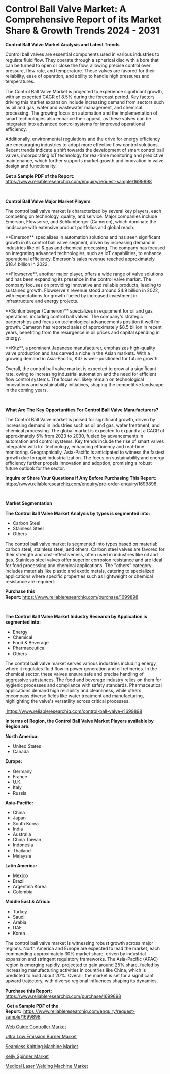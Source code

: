 <p><h1>Control Ball Valve Market: A Comprehensive Report of its Market Share & Growth Trends 2024 - 2031</h1></p><p><strong>Control Ball Valve Market Analysis and Latest Trends</strong></p>
<p><p>Control ball valves are essential components used in various industries to regulate fluid flow. They operate through a spherical disc with a bore that can be turned to open or close the flow, allowing precise control over pressure, flow rate, and temperature. These valves are favored for their reliability, ease of operation, and ability to handle high pressures and temperatures.</p><p>The Control Ball Valve Market is projected to experience significant growth, with an expected CAGR of 8.5% during the forecast period. Key factors driving this market expansion include increasing demand from sectors such as oil and gas, water and wastewater management, and chemical processing. The growing focus on automation and the implementation of smart technologies also enhance their appeal, as these valves can be integrated into advanced control systems for improved operational efficiency.</p><p>Additionally, environmental regulations and the drive for energy efficiency are encouraging industries to adopt more effective flow control solutions. Recent trends indicate a shift towards the development of smart control ball valves, incorporating IoT technology for real-time monitoring and predictive maintenance, which further supports market growth and innovation in valve design and functionality.</p></p>
<p><strong>Get a Sample PDF of the Report:&nbsp;</strong> <a href="https://www.reliableresearchiq.com/enquiry/request-sample/1699898?utm_campaign=1725&utm_medium=2&utm_source=Github&utm_content=ia&utm_term=21102024&utm_id=control-ball-valve">https://www.reliableresearchiq.com/enquiry/request-sample/1699898</a></p>
<p>&nbsp;</p>
<p><strong>Control Ball Valve Major Market Players</strong></p>
<p><p>The control ball valve market is characterized by several key players, each competing on technology, quality, and service. Major companies include Emerson, Flowserve, and Schlumberger (Cameron), which dominate the landscape with extensive product portfolios and global reach.</p><p>**Emerson** specializes in automation solutions and has seen significant growth in its control ball valve segment, driven by increasing demand in industries like oil & gas and chemical processing. The company has focused on integrating advanced technologies, such as IoT capabilities, to enhance operational efficiency. Emerson's sales revenue reached approximately $18.4 billion in 2022.</p><p>**Flowserve**, another major player, offers a wide range of valve solutions and has been expanding its presence in the control valve market. The company focuses on providing innovative and reliable products, leading to sustained growth. Flowserve's revenue stood around $4.9 billion in 2022, with expectations for growth fueled by increased investment in infrastructure and energy projects.</p><p>**Schlumberger (Cameron)** specializes in equipment for oil and gas operations, including control ball valves. The company's strategic partnerships and focus on technological advancements position it well for growth. Cameron has reported sales of approximately $8.5 billion in recent years, benefiting from the resurgence in oil prices and capital spending in energy.</p><p>**Kitz**, a prominent Japanese manufacturer, emphasizes high-quality valve production and has carved a niche in the Asian markets. With a growing demand in Asia-Pacific, Kitz is well-positioned for future growth.</p><p>Overall, the control ball valve market is expected to grow at a significant rate, owing to increasing industrial automation and the need for efficient flow control systems. The focus will likely remain on technological innovations and sustainability initiatives, shaping the competitive landscape in the coming years.</p></p>
<p>&nbsp;</p>
<p><strong>What Are The Key Opportunities For Control Ball Valve Manufacturers?</strong></p>
<p><p>The Control Ball Valve market is poised for significant growth, driven by increasing demand in industries such as oil and gas, water treatment, and chemical processing. The global market is expected to expand at a CAGR of approximately 5% from 2023 to 2030, fueled by advancements in automation and control systems. Key trends include the rise of smart valves integrated with IoT technology, enhancing efficiency and real-time monitoring. Geographically, Asia-Pacific is anticipated to witness the fastest growth due to rapid industrialization. The focus on sustainability and energy efficiency further propels innovation and adoption, promising a robust future outlook for the sector.</p></p>
<p><strong>Inquire or Share Your Questions If Any Before Purchasing This Report:</strong> <a href="https://www.reliableresearchiq.com/enquiry/pre-order-enquiry/1699898?utm_campaign=1725&utm_medium=2&utm_source=Github&utm_content=ia&utm_term=21102024&utm_id=control-ball-valve">https://www.reliableresearchiq.com/enquiry/pre-order-enquiry/1699898</a></p>
<p>&nbsp;</p>
<p><strong>Market Segmentation</strong></p>
<p><strong>The Control Ball Valve Market Analysis by types is segmented into:</strong></p>
<p><ul><li>Carbon Steel</li><li>Stainless Steel</li><li>Others</li></ul></p>
<p><p>The control ball valve market is segmented into types based on material: carbon steel, stainless steel, and others. Carbon steel valves are favored for their strength and cost-effectiveness, often used in industries like oil and gas. Stainless steel valves offer superior corrosion resistance and are ideal for food processing and chemical applications. The "others" category includes materials like plastic and exotic metals, catering to specialized applications where specific properties such as lightweight or chemical resistance are required.</p></p>
<p><strong>Purchase this Report:&nbsp;</strong><a href="https://www.reliableresearchiq.com/purchase/1699898?utm_campaign=1725&utm_medium=2&utm_source=Github&utm_content=ia&utm_term=21102024&utm_id=control-ball-valve">https://www.reliableresearchiq.com/purchase/1699898</a></p>
<p>&nbsp;</p>
<p><strong>The Control Ball Valve Market Industry Research by Application is segmented into:</strong></p>
<p><ul><li>Energy</li><li>Chemical</li><li>Food & Beverage</li><li>Pharmaceutical</li><li>Others</li></ul></p>
<p><p>The control ball valve market serves various industries including energy, where it regulates fluid flow in power generation and oil refineries. In the chemical sector, these valves ensure safe and precise handling of aggressive substances. The food and beverage industry relies on them for hygienic processes and compliance with safety standards. Pharmaceutical applications demand high reliability and cleanliness, while others encompass diverse fields like water treatment and manufacturing, highlighting the valve's versatility across critical processes.</p></p>
<p><a href="https://www.reliableresearchiq.com/control-ball-valve-r1699898?utm_campaign=1725&utm_medium=2&utm_source=Github&utm_content=ia&utm_term=21102024&utm_id=control-ball-valve">&nbsp;https://www.reliableresearchiq.com/control-ball-valve-r1699898</a></p>
<p><strong>In terms of Region, the Control Ball Valve Market Players available by Region are:</strong></p>
<p>
    <p> <strong> North America: </strong>
        <ul>
            <li>United States</li>
            <li>Canada</li>
        </ul>
        </p> 
    <p> <strong> Europe: </strong>
        <ul>
            <li>Germany</li>
            <li>France</li>
            <li>U.K.</li>
            <li>Italy</li>
            <li>Russia</li>
        </ul>
        </p> 
    <p> <strong> Asia-Pacific: </strong>
        <ul>
            <li>China</li>
            <li>Japan</li>
            <li>South Korea</li>
            <li>India</li>
            <li>Australia</li>
            <li>China Taiwan</li>
            <li>Indonesia</li>
            <li>Thailand</li>
            <li>Malaysia</li>
        </ul>
        </p> 
    <p> <strong> Latin America: </strong>
        <ul>
            <li>Mexico</li>
            <li>Brazil</li>
            <li>Argentina Korea</li>
            <li>Colombia</li>
        </ul>
        </p> 
    <p> <strong> Middle East & Africa: </strong>
        <ul>
            <li>Turkey</li>
            <li>Saudi</li>
            <li>Arabia</li>
            <li>UAE</li>
            <li>Korea</li>
        </ul>
    </p>
    </p>
<p><p>The control ball valve market is witnessing robust growth across major regions. North America and Europe are expected to lead the market, each commanding approximately 30% market share, driven by industrial expansion and stringent regulatory frameworks. The Asia-Pacific (APAC) region is emerging rapidly, projected to gain around 25% share, fueled by increasing manufacturing activities in countries like China, which is predicted to hold about 20%. Overall, the market is set for a significant upward trajectory, with diverse regional influences shaping its dynamics.</p></p>
<p><strong>Purchase this Report: </strong><a href="https://www.reliableresearchiq.com/purchase/1699898?utm_campaign=1725&utm_medium=2&utm_source=Github&utm_content=ia&utm_term=21102024&utm_id=control-ball-valve">https://www.reliableresearchiq.com/purchase/1699898</a></p>
<p>&nbsp;<strong>Get a Sample PDF of the Report:&nbsp;&nbsp;</strong><a href="https://www.reliableresearchiq.com/enquiry/request-sample/1699898?utm_campaign=1725&utm_medium=2&utm_source=Github&utm_content=ia&utm_term=21102024&utm_id=control-ball-valve">https://www.reliableresearchiq.com/enquiry/request-sample/1699898</a></p>
<p><strong></strong></p>
<p><p><a href="https://www.linkedin.com/pulse/key-drivers-web-guide-controller-market-trends-future-outlook-qwkbf?utm_campaign=1725&utm_medium=2&utm_source=Github&utm_content=ia&utm_term=21102024&utm_id=control-ball-valve">Web Guide Controller Market</a></p><p><a href="https://www.linkedin.com/pulse/ultra-low-emission-burner-market-outlook-share-analysis-growth-imlef?utm_campaign=1725&utm_medium=2&utm_source=Github&utm_content=ia&utm_term=21102024&utm_id=control-ball-valve">Ultra Low Emission Burner Market</a></p><p><a href="https://www.linkedin.com/pulse/seamless-knitting-machine-momentum-charting-102-cagr-path-2024-2031-02tnf?utm_campaign=1725&utm_medium=2&utm_source=Github&utm_content=ia&utm_term=21102024&utm_id=control-ball-valve">Seamless Knitting Machine Market</a></p><p><a href="https://www.linkedin.com/pulse/kelly-spinner-market-size-share-growth-analysis-type-application-3eblf?utm_campaign=1725&utm_medium=2&utm_source=Github&utm_content=ia&utm_term=21102024&utm_id=control-ball-valve">Kelly Spinner Market</a></p><p><a href="https://github.com/NasrinKhan99/Market-Research-Report-List-1/blob/main/medical-laser-welding-machine-market.md?utm_campaign=1725&utm_medium=2&utm_source=Github&utm_content=ia&utm_term=21102024&utm_id=control-ball-valve">Medical Laser Welding Machine Market</a></p></p>